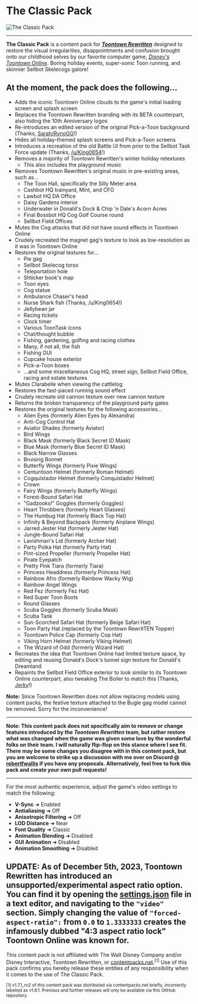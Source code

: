 # The Classic Pack

![The Classic Pack](https://user-images.githubusercontent.com/11021224/219852732-23e299aa-4bd1-4961-a48f-d9ae543b88ed.png)

---

**The Classic Pack** is a content pack for ***[Toontown Rewritten](https://www.toontownrewritten.com/)*** designed to restore the visual irregularities, disappointments and confusion brought onto our childhood selves by our favorite computer game, *[Disney's Toontown Online](https://en.wikipedia.org/wiki/Toontown_Online)*. Boring holiday events, super-sonic Toon running, and skinnier Sellbot Skelecogs galore!

## At the moment, the pack does the following...
- Adds the iconic Toontown Online clouds to the game's initial loading screen and splash screen
- Replaces the Toontown Rewritten branding with its BETA counterpart, also hiding the 10th Anniversary logos
- Re-introduces an edited version of the original Pick-a-Toon background (Thanks, [Sarah/RynoGG](https://twitter.com/_rynogg)!)
- Hides all holiday-themed splash screens and Pick-a-Toon screens
- Introduces a recreation of the old Battle UI from prior to the Sellbot Task Force update (Thanks, [/u/King0654](https://www.reddit.com/r/toontownrewritten/comments/1269hof/the_nostalgia_pack_v3_old_toontown_content_pack/)!)
- Removes a majority of Toontown Rewritten's winter holiday retextures
  - This also includes the playground music
- Removes Toontown Rewritten's original music in pre-existing areas, such as...
  - The Toon Hall, specifically the Silly Meter area
  - Cashbot HQ trainyard, Mint, and CFO
  - Lawbot HQ DA Office
  - Daisy Gardens interior
  - Underwater in Donald's Dock & Chip 'n Dale's Acorn Acres
  - Final Bossbot HQ Cog Golf Course round
  - Sellbot Field Offices
- Mutes the Cog attacks that did not have sound effects in Toontown Online
- Crudely recreated the magnet gag's texture to look as low-resolution as it was in Toontown Online
- Restores the original textures for...
  - Pie gag
  - Sellbot Skelecog torso
  - Teleportation hole
  - Shticker book's map
  - Toon eyes
  - Cog statue
  - Ambulance Chaser's head
  - Nurse Shark fish (Thanks, /u/King0654!)
  - Jellybean jar
  - Racing tickets
  - Clock timer
  - Various ToonTask icons
  - Chat/thought bubble
  - Fishing, gardening, golfing and racing clothes
  - Many, if not all, the fish
  - Fishing GUI
  - Cupcake house exterior
  - Pick-a-Toon boxes
  - ...and some miscellaneous Cog HQ, street sign, Sellbot Field Office, racing and estate textures
- Mutes Clarabelle when viewing the cattlelog
- Restores the fast-paced running sound effect
- Crudely recreate old cannon texture over new cannon texture
- Returns the broken transparency of the playground party gates
- Restores the original textures for the following accessories...
  - Alien Eyes (formerly Alien Eyes by Alexandra)
  - Anti-Cog Control Hat
  - Aviator Shades (formerly Aviator)
  - Bird Wings
  - Black Mask (formerly Black Secret ID Mask)
  - Blue Mask (formerly Blue Secret ID Mask)
  - Black Narrow Glasses
  - Bruising Bonnet
  - Butterfly Wings (formerly Pixie Wings)
  - Centuritoon Helmet (formerly Roman Helmet)
  - Cogquistador Helmet (formerly Conquistador Helmet)
  - Crown
  - Fairy Wings (formerly Butterfly Wings)
  - Forest-Bound Safari Hat
  - "Gadzooks!" Goggles (formerly Goggles)
  - Heart Throbbers (formerly Heart Glasses)
  - The Humbug Hat (formerly Black Top Hat)
  - Infinity & Beyond Backpack (formerly Airplane Wings)
  - Jarred Jester Hat (formerly Jester Hat)
  - Jungle-Bound Safari Hat
  - Lavishman's Lid (formerly Archer Hat)
  - Party Polka Hat (formerly Party Hat)
  - Pint-sized Propeller (formerly Propeller Hat)
  - Pirate Eyepatch
  - Pretty Pink Tiara (formerly Tiara)
  - Princess Headdress (formerly Princess Hat)
  - Rainbow Afro (formerly Rainbow Wacky Wig)
  - Rainbow Angel Wings
  - Red Fez (formerly Fez Hat)
  - Red Super Toon Boots
  - Round Glasses
  - Scuba Goggles (formerly Scuba Mask)
  - Scuba Tank
  - Sun-Scorched Safari Hat (formerly Beige Safari Hat)
  - Toon Party Hat (replaced by the Toontown RewritTEN Topper)
  - Toontown Police Cap (formerly Cop Hat)
  - Viking Horn Helmet (formerly Viking Helmet)
  - The Wizard of Odd (formerly Wizard Hat)
- Recreates the idea that Toontown Online had limited texture space, by editing and reusing Donald's Dock's tunnel sign texture for Donald's Dreamland
- Repaints the Sellbot Field Office exterior to look similar to its Toontown Online counterpart, also tweaking The Boiler to match this (Thanks, [Jerky](https://contentpacks.net/mods.html)!)

<b>Note:</b> Since Toontown Rewritten does not allow replacing models using content packs, the festive texture attached to the Bugle gag model cannot be removed. Sorry for the inconvenience!

---

**Note: This content pack does not specifically aim to remove or change features introduced by the *Toontown Rewritten* team, but rather restore what was changed when the game was given some love by the wonderful folks on their team. I will naturally flip-flop on this stance where I see fit. There may be some changes you disagree with in this content pack, but you are welcome to strike up a discussion with me over on Discord @ [robertfwallis](https://discord.com/users/107224459018006528) if you have any proposals. Alternatively, feel free to fork this pack and create your own pull requests!**

---

For the most authentic experience, adjust the game's video settings to match the following:
 - <b>V-Sync</b> ➜ Enabled
 - <b>Antialiasing</b> ➜ Off
 - <b>Anisotropic Filtering</b> ➜ Off
 - <b>LOD Distance</b> ➜ Near
 - <b>Font Quality</b> ➜ Classic
 - <b>Animation Blending</b> ➜ Disabled
 - <b>GUI Animation</b> ➜ Disabled
 - <b>Animation Smoothing</b> ➜ Disabled

<b>UPDATE:</b> As of December 5th, 2023, Toontown Rewritten has introduced an unsupported/experimental aspect ratio option. You can find it by opening the [settings.json](https://toontownrewritten.wiki/Settings.json) file in a text editor, and navigating to the `"video"` section. Simply changing the value of `"forced-aspect-ratio":` from `0.0` to `1.3333333` creates the infamously dubbed "4:3 aspect ratio lock" Toontown Online was known for.
---

This content pack is not affiliated with The Walt Disney Company and/or Disney Interactive, Toontown Rewritten, or [contentpacks.net](https://contentpacks.net/).<sup>[1]</sup> Use of this pack confirms you hereby release these entities of any responsibility when it comes to the use of The Classic Pack.

<sup>[1] v1.7.1_rv2 of this content pack was distributed via contentpacks.net briefly, incorrectly labelled as v1.6.1. Previous and further releases will only be available via this GitHub repository.</sup>
